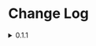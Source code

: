 # Change Log

<details>
<summary>  0.1.1
</summary>

- File structure has been changed. 

- Now using @jsdoc to create documentations.

- Mouse class changed back to Dynamic

- Now Keyboard and Mouse will not be Created Automatially.

- 'rot' and 'worldRot' have been seperated.

- Documentation has been removed and is being created again. (WIP)

